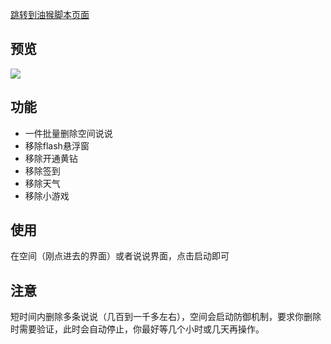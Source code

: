 ﻿[跳转到油猴脚本页面](https://greasyfork.org/zh-CN/scripts/476407-qq%E7%A9%BA%E9%97%B4%E8%AF%B4%E8%AF%B4%E5%88%A0%E9%99%A4%E8%84%9A%E6%9C%AC)

## 预览
![](https://p.sda1.dev/13/a84290877ef8259f1823795e78fc544b/预览图jpg.jpg)


## 功能

* 一件批量删除空间说说
* 移除flash悬浮窗
* 移除开通黄钻
* 移除签到
* 移除天气
* 移除小游戏

## 使用

在空间（刚点进去的界面）或者说说界面，点击启动即可

## 注意

短时间内删除多条说说（几百到一千多左右），空间会启动防御机制，要求你删除时需要验证，此时会自动停止，你最好等几个小时或几天再操作。
